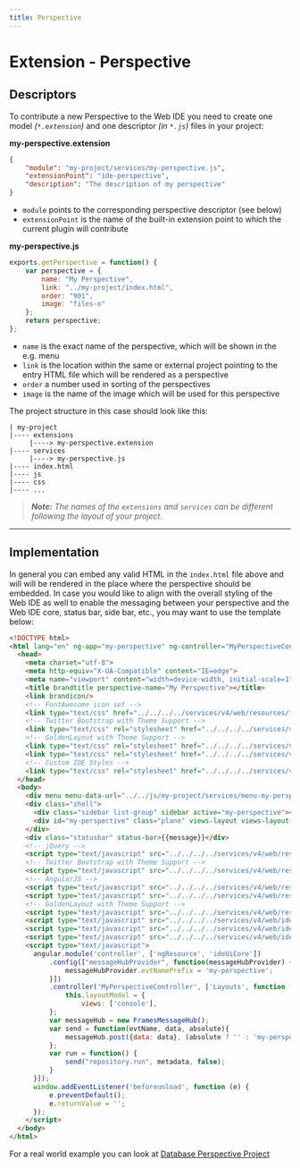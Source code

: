 ```yaml
---
title: Perspective
---
```


Extension - Perspective
===

Descriptors
---

To contribute a new Perspective to the Web IDE you need to create one model _(`*.extension`)_ and one descriptor _(in `*.js`)_ files in your project:

**my-perspective.extension**

```json
{
    "module": "my-project/services/my-perspective.js",
    "extensionPoint": "ide-perspective",
    "description": "The description of my perspective"
}
```

* `module` points to the corresponding perspective descriptor (see below)
* `extensionPoint` is the name of the built-in extension point to which the current plugin will contribute


**my-perspective.js**

```javascript
exports.getPerspective = function() {
    var perspective = {
        name: "My Perspective",
        link: "../my-project/index.html",
        order: "901",
        image: "files-o"
    };
    return perspective;
};
```

* `name` is the exact name of the perspective, which will be shown in the e.g. menu
* `link` is the location within the same or external project pointing to the entry HTML file which will be rendered as a perspective
* `order` a number used in sorting of the perspectives
* `image` is the name of the image which will be used for this perspective


The project structure in this case should look like this:

``` hl_lines="3 5"
| my-project
|---- extensions
     |----> my-perspective.extension
|---- services
     |----> my-perspective.js
|---- index.html
|---- js
|---- css
|---- ...

```

> _**Note:** The names of the `extensions` and `services` can be different following the layout of your project._
  
---

Implementation
---

In general you can embed any valid HTML in the `index.html` file above and will will be rendered in the place where the perspective should be embedded.
In case you would like to align with the overall styling of the Web IDE as well to enable the messaging between your perspective and the Web IDE core, status bar, side bar, etc., you may want to use the template below:

```html
<!DOCTYPE html>
<html lang="en" ng-app="my-perspective" ng-controller="MyPerspectiveController as controller">
  <head>
    <meta charset="utf-8">
    <meta http-equiv="X-UA-Compatible" content="IE=edge">
    <meta name="viewport" content="width=device-width, initial-scale=1">
    <title brandtitle perspective-name="My Perspective"></title>
    <link brandicon/>
    <!-- FontAwesome icon set -->
    <link type="text/css" href="../../../../services/v4/web/resources/font-awesome-4.7.0/css/font-awesome.min.css" rel="stylesheet">
    <!-- Twitter Bootstrap with Theme Support -->
    <link type="text/css" rel="stylesheet" href="../../../../services/v4/js/theme/resources.js/bootstrap.min.css">
    <!-- GoldenLayout with Theme Support -->
    <link type="text/css" rel="stylesheet" href="../../../../services/v4/web/resources/goldenlayout/1.5.9/goldenlayout-base.css" />
    <link type="text/css" rel="stylesheet" href="../../../../services/v4/js/theme/resources.js/goldenlayout-theme.css" />
    <!-- Custom IDE Styles -->
    <link type="text/css" rel="stylesheet" href="../../../../services/v4/js/theme/resources.js/ide.css" />
  </head>
  <body>
    <div menu menu-data-url="../../js/my-project/services/menu-my-perspective.js"></div>
    <div class="shell">
      <div class="sidebar list-group" sidebar active="my-perspective"></div>
      <div id="my-perspective" class="plane" views-layout views-layout-model="controller.layoutModel"></div>
    </div>
    <div class="statusbar" status-bar>{{message}}</div>
    <!-- jQuery -->
    <script type="text/javascript" src="../../../../services/v4/web/resources/jquery/2.0.3/jquery.min.js"></script>
    <!-- Twitter Bootstrap with Theme Support -->
    <script type="text/javascript" src="../../../../services/v4/web/resources/bootstrap/3.3.7/bootstrap.min.js"></script>
    <!-- AngularJS -->
    <script type="text/javascript" src="../../../../services/v4/web/resources/angular/1.4.7/angular.min.js"></script>
    <script type="text/javascript" src="../../../../services/v4/web/resources/angular/1.4.7/angular-resource.min.js"></script>
    <!-- GoldenLayout with Theme Support -->
    <script type="text/javascript" src="../../../../services/v4/web/resources/goldenlayout/1.5.9/goldenlayout.min.js"></script>
    <script type="text/javascript" src="../../../../services/v4/web/ide-core/ui/message-hub.js"></script>	
    <script type="text/javascript" src="../../../../services/v4/web/ide-core/ui/ui-layout.js"></script>
    <script type="text/javascript" src="../../../../services/v4/web/ide-core/ui/ui-core-ng-modules.js"></script>
    <script type="text/javascript">
      angular.module('controller', ['ngResource', 'ideUiCore'])
          .config(["messageHubProvider", function(messageHubProvider) {
              messageHubProvider.evtNamePrefix = 'my-perspective';
          }])	
          .controller('MyPerspectiveController', ['Layouts', function (Layouts) {
              this.layoutModel = {
                  views: ['console'],
          };
          var messageHub = new FramesMessageHub();
          var send = function(evtName, data, absolute){
              messageHub.post({data: data}, (absolute ? '' : 'my-perspective.') + evtName);
          };
          var run = function() {
              send("repository.run", metadata, false);
          }
      }]);
      window.addEventListener('beforeunload', function (e) {
          e.preventDefault();
          e.returnValue = '';
      });
    </script>	
  </body>
</html>
```

For а real world example you can look at [Database Perspective Project](https://github.com/dirigiblelabs/ide-database)




